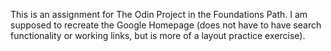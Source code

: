 This is an assignment for The Odin Project in the Foundations Path. I am supposed to recreate the Google Homepage (does not have to have search functionality or working links, but is more of a layout practice exercise).